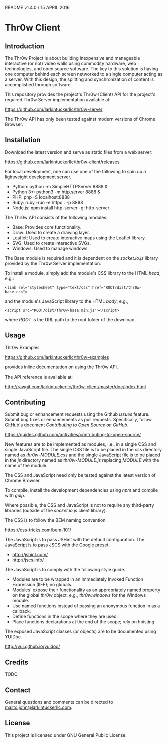README v1.4.0 / 15 APRIL 2016

# Thr0w Client

## Introduction

The Thr0w Project is about building inexpensive and manageable interactive (or
not) video walls using commodity hardware, web technologies, and open source
software. The key to this solution is having one computer behind each screen
networked to a single computer acting as a server. With this design, the
splitting and synchronization of content is accomplished through software.

This repository provides the project's Thr0w (Client) API for the project's
required Thr0w Server implementation available at:

<https://github.com/larkintuckerllc/thr0w-server>

The Thr0w API has only been tested against modern versions of
Chrome Browser.

## Installation

Download the latest version and serve as static files from a web server:

<https://github.com/larkintuckerllc/thr0w-client/releases>

For local development, one can use one of the following to spin up a
lightweight development server.

* Python: python -m SimpleHTTPServer 8888 &
* Python 3+: python3 -m http.server 8888 &
* PHP: php -S localhost:8888
* Ruby: ruby -run -e httpd . -p 8888
* Node.js: npm install http-server -g; http-server

The Thr0w API consists of the following modules:

* Base: Provides core functionality.
* Draw: Used to create a drawing layer.
* Leaflet: Used to create interactive maps using the Leaflet library.
* SVG: Used to create interactive SVGs.
* Windows: Used to manage windows.

The Base module is required and it is dependent on the *socket.io.js*
library provided by the Thr0w Server implementation.

To install a module, simply add the module's CSS library to the HTML *head*,
e.g.:

```
<link rel="stylesheet" type="text/css" href="ROOT/dist/thr0w-base.css">
```

and the module's JavaScript library to the HTML *body*, e.g.,

```
<script src="ROOT/dist/thr0w-base.min.js"></script>
```

where *ROOT* is the URL path to the root folder of the download.

## Usage

Thr0w Examples

<https://github.com/larkintuckerllc/thr0w-examples>

provides inline documentation on using the Thr0w API.

The API reference is available at:

<http://rawgit.com/larkintuckerllc/thr0w-client/master/doc/index.html>

## Contributing

Submit bug or enhancement requests using the Github *Issues* feature. Submit
bug fixes or enhancements as pull requests. Specifically, follow GitHub's
document *Contributing to Open Source on GitHub*.

<https://guides.github.com/activities/contributing-to-open-source/>

New features are to be implemented as modules, i.e., in a single CSS and
single JavaScript file. The single CSS file is to be placed in the *css*
directory named as *thr0w-MODULE.css* and the single JavaScript file is to be
placed in the *js* directory named as *thr0w-MODULE.js* replacing *MODULE*
with the name of the module.

The CSS and JavaScript need only be tested against the latest version of
Chrome Browser.

To compile, install the development dependencies using *npm* and compile with
*gulp*.

Where possible, the CSS and JavaScript is not to require any third-party
libraries (outside of the *socket.io.js* client library).

The CSS is to follow the BEM naming convention.

<https://css-tricks.com/bem-101/>

The JavaScript is to pass JSHint with the default configuration. The JavaScript
is to pass JSCS with the Google preset.

* <http://jshint.com/>
* <http://jscs.info/>

The JavaScript is to comply with the following style guide.

* Modules are to be wrapped in an Immediately Invoked Function Expression
(IIFE); no globals.
* Modules' expose their functionality as an appropriately named property on
the global *thr0w* object, e.g., *thr0w.windows* for the Windows module.
* Use named functions instead of passing an anonymous function in as a callback.
* Define functions in the scope where they are used.
* Place functions declarations at the end of the scope; rely on hoisting.

The exposed JavaScript classes (or objects) are to be documented using YUIDoc.

<http://yui.github.io/yuidoc/>

## Credits

TODO

## Contact

General questions and comments can be directed to <mailto:john@larkintuckerllc.com>.

## License

This project is licensed under GNU General Public License.
